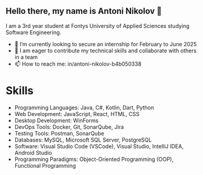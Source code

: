 ## Hello there, my name is Antoni Nikolov 👋
I am a 3rd year student at Fontys University of Applied Sciences studying Software Engineering.

- 🔭 I’m currently looking to secure an internship for February to June 2025
- 🤝 I am eager to contribute my technical skills and collaborate with others in a team
- 📫 How to reach me: in/antoni-nikolov-b4b050338

# Skills
- Programming Languages: Java, C#, Kotlin, Dart, Python
- Web Development: JavaScript, React, HTML, CSS
- Desktop Development: WinForms
- DevOps Tools: Docker, Git, SonarQube, Jira
- Testing Tools: Postman, SonarQube
- Databases: MySQL, Microsoft SQL Server, PostgreSQL
- Software: Visual Studio Code (VSCode), Visual Studio, IntelliJ IDEA, Android Studio
- Programming Paradigms: Object-Oriented Programming (OOP), Functional Programming

